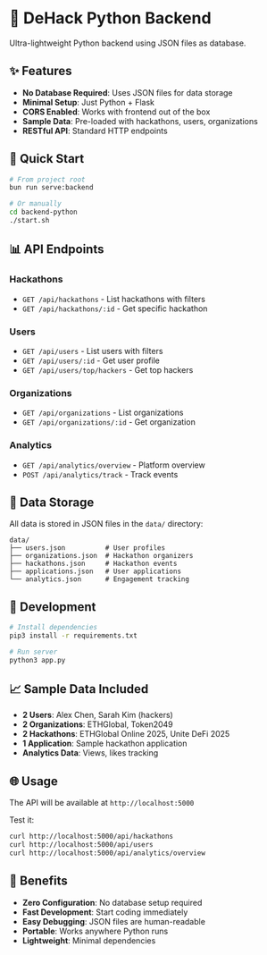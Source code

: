# 🐍 DeHack Python Backend

Ultra-lightweight Python backend using JSON files as database.

## ✨ Features

- **No Database Required**: Uses JSON files for data storage
- **Minimal Setup**: Just Python + Flask
- **CORS Enabled**: Works with frontend out of the box
- **Sample Data**: Pre-loaded with hackathons, users, organizations
- **RESTful API**: Standard HTTP endpoints

## 🚀 Quick Start

```bash
# From project root
bun run serve:backend

# Or manually
cd backend-python
./start.sh
```

## 📊 API Endpoints

### Hackathons
- `GET /api/hackathons` - List hackathons with filters
- `GET /api/hackathons/:id` - Get specific hackathon

### Users  
- `GET /api/users` - List users with filters
- `GET /api/users/:id` - Get user profile
- `GET /api/users/top/hackers` - Get top hackers

### Organizations
- `GET /api/organizations` - List organizations
- `GET /api/organizations/:id` - Get organization

### Analytics
- `GET /api/analytics/overview` - Platform overview
- `POST /api/analytics/track` - Track events

## 📁 Data Storage

All data is stored in JSON files in the `data/` directory:

```
data/
├── users.json          # User profiles
├── organizations.json  # Hackathon organizers
├── hackathons.json     # Hackathon events
├── applications.json   # User applications
└── analytics.json      # Engagement tracking
```

## 🔧 Development

```bash
# Install dependencies
pip3 install -r requirements.txt

# Run server
python3 app.py
```

## 📈 Sample Data Included

- **2 Users**: Alex Chen, Sarah Kim (hackers)
- **2 Organizations**: ETHGlobal, Token2049
- **2 Hackathons**: ETHGlobal Online 2025, Unite DeFi 2025
- **1 Application**: Sample hackathon application
- **Analytics Data**: Views, likes tracking

## 🌐 Usage

The API will be available at `http://localhost:5000`

Test it:
```bash
curl http://localhost:5000/api/hackathons
curl http://localhost:5000/api/users
curl http://localhost:5000/api/analytics/overview
```

## 🎯 Benefits

- **Zero Configuration**: No database setup required
- **Fast Development**: Start coding immediately
- **Easy Debugging**: JSON files are human-readable
- **Portable**: Works anywhere Python runs
- **Lightweight**: Minimal dependencies
